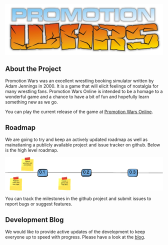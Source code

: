 ![Promotion Wars Logo](images/banner.jpg)

## About the Project

Promotion Wars was an excellent wrestling booking simulator written by Adam Jennings in 2000. It is a game that will elicit feelings of nostalgia for many wrestling fans. Promotion Wars Online is intended to be a homage to a wonderful game and a chance to have a bit of fun and hopefully learn something new as we go.

You can play the current release of the game at [Promotion Wars Online](http://promotionwars.online).


## Roadmap

We are going to try and keep an actively updated roadmap as well as mainatianing a publicly available project and issue tracker on github. Below is the high level roadmap.

![Roadmap](images/Roadmap.png)

You can track the milestones in the github project and submit issues to report bugs or suggest features.

## Development Blog

We would like to provide active updates of the development to keep everyone up to speed with progress. Please have a look at the [blog](blog/index.md). 